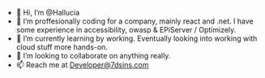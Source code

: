 - 👋 Hi, I’m @Hallucia
- 👀 I’m proffesionally coding for a company, mainly react and .net. I have some experience in accessibility, owasp & EPiServer / Optimizely.
- 🌱 I’m currently learning by working. Eventually looking into working with cloud stuff more hands-on.
- 💞️ I’m looking to collaborate on anything really.
- 📫 Reach me at Developer@7dsins.com
